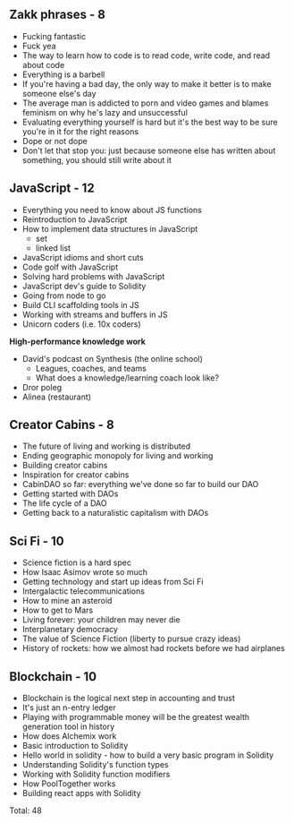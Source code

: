 ## Zakk phrases - 8
* Fucking fantastic
* Fuck yea
* The way to learn how to code is to read code, write code, and read about code
* Everything is a barbell
* If you're having a bad day, the only way to make it better is to make someone else's day
* The average man is addicted to porn and video games and blames feminism on why he's lazy and unsuccessful
* Evaluating everything yourself is hard but it's the best way to be sure you're in it for the right reasons
* Dope or not dope
* Don't let that stop you: just because someone else has written about something, you should still write about it


## JavaScript - 12
* Everything you need to know about JS functions
* Reintroduction to JavaScript
* How to implement data structures in JavaScript
	* set
	* linked list
* JavaScript idioms and short cuts
* Code golf with JavaScript
* Solving hard problems with JavaScript
* JavaScript dev's guide to Solidity
* Going from node to go
* Build CLI scaffolding tools in JS
* Working with streams and buffers in JS
* Unicorn coders (i.e. 10x coders)

**High-performance knowledge work**
* David's podcast on Synthesis (the online school)
	* Leagues, coaches, and teams
	* What does a knowledge/learning coach look like?
* Dror poleg
* Alinea (restaurant)


## Creator Cabins - 8
* The future of living and working is distributed
* Ending geographic monopoly for living and working
* Building creator cabins
* Inspiration for creator cabins
* CabinDAO so far: everything we've done so far to build our DAO
* Getting started with DAOs
* The life cycle of a DAO
* Getting back to a naturalistic capitalism with DAOs

## Sci Fi - 10
* Science fiction is a hard spec
* How Isaac Asimov wrote so much
* Getting technology and start up ideas from Sci Fi
* Intergalactic telecommunications
* How to mine an asteroid
* How to get to Mars
* Living forever: your children may never die
* Interplanetary democracy
* The value of Science Fiction (liberty to pursue crazy ideas)
* History of rockets: how we almost had rockets before we had airplanes


## Blockchain - 10
* Blockchain is the logical next step in accounting and trust
* It's just an n-entry ledger
* Playing with programmable money will be the greatest wealth generation tool in history
* How does Alchemix work
* Basic introduction to Solidity
* Hello world in solidity - how to build a very basic program in Solidity
* Understanding Solidity's function types
* Working with Solidity function modifiers
* How PoolTogether works
* Building react apps with Solidity

Total: 48